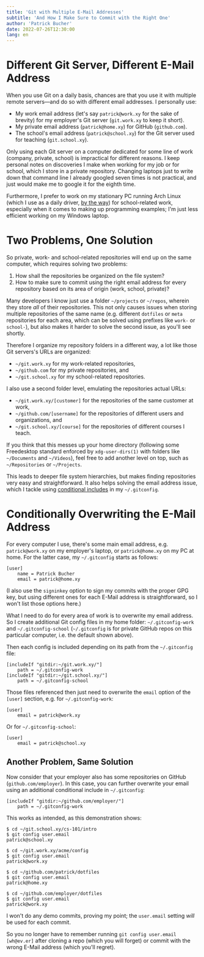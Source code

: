 ```yaml
---
title: 'Git with Multiple E-Mail Addresses'
subtitle: 'And How I Make Sure to Commit with the Right One'
author: 'Patrick Bucher'
date: 2022-07-26T12:30:00
lang: en
---
```


# Different Git Server, Different E-Mail Address

When you use Git on a daily basis, chances are that you use it with multiple
remote servers—and do so with different email addresses. I personally use:

- My work email address (let's say `patrick@work.xy` for the sake of brevity)
  for my employer's Git server (`git.work.xy` to keep it short).
- My private email address (`patrick@home.xy`) for GitHub (`github.com`).
- The school's email address (`patrick@school.xy`) for the Git server used for
  teaching (`git.school.xy`).

Only using each Git server on a computer dedicated for some line of work
(company, private, school) is impractical for different reasons. I keep personal
notes on discoveries I make when working for my job or for school, which I store
in a private repository. Changing laptops just to write down that command line I
already googled seven times is not practical, and just would make me to google
it for the eighth time.

Furthermore, I prefer to work on my stationary PC running Arch Linux (which I
use as a daily driver, [by the
way](https://knowyourmeme.com/memes/btw-i-use-arch)) for school-related work,
especially when it comes to making up programming examples; I'm just less
efficient working on my Windows laptop.

# Two Problems, One Solution

So private, work- and school-related repositories will end up on the same
computer, which requires solving two problems:

1. How shall the repositories be organized on the file system?
2. How to make sure to commit using the right email address for every repository
   based on its area of origin (work, school, private)?

Many developers I know just use a folder `~/projects` or `~/repos`, wherein they
store _all_ of their repositories. This not only causes issues when storing
multiple repositories of the same name (e.g. different `dotfiles` or `meta`
repositories for each area, which can be solved using prefixes like `work-` or
`school-`), but also makes it harder to solve the second issue, as you'll see
shortly.

Therefore I organize my repository folders in a different way, a lot like those
Git servers's URLs are organized:

- `~/git.work.xy` for my work-related repositories,
- `~/github.com` for my private repositories, and
- `~/git.school.xy` for my school-related repositories.

I also use a second folder level, emulating the repositories actual URLs:

- `~/git.work.xy/[customer]` for the repositories of the same customer at work,
- `~/github.com/[username]` for the repositories of different users and
  organizations, and
- `~/git.school.xy/[course]` for the repositories of different courses I teach.

If you think that this messes up your home directory (following some Freedesktop
standard enforced by `xdg-user-dirs(1)` with folders like `~/Documents` and
`~/Videos`), feel free to add another level on top, such as `~/Repositories` or
`~/Projects`.

This leads to deeper file system hierarchies, but makes finding repositories
very easy and straightforward. It also helps solving the email address issue,
which I tackle using [conditional
includes](https://git-scm.com/docs/git-config#_conditional_includes) in my
`~/.gitconfig`.

# Conditionally Overwriting the E-Mail Address

For every computer I use, there's some main email address, e.g.
`patrick@work.xy` on my employer's laptop, or `patrick@home.xy` on my PC at
home. For the latter case, my `~/.gitconfig` starts as follows:

```
[user]
    name = Patrick Bucher
    email = patrick@home.xy
```

(I also use the `signinkey` option to sign my commits with the proper GPG key,
but using different ones for each E-Mail address is straightforward, so I won't
list those options here.)

What I need to do for every area of work is to overwrite my email address. So I
create additional Git config files in my home folder: `~/.gitconfig-work` and
`~/.gitconfig-school` (`~/.gitconfig` is for private GitHub repos on this
particular computer, i.e. the default shown above).

Then each config is included depending on its path from the `~/.gitconfig` file:

```
[includeIf "gitdir:~/git.work.xy/"]
    path = ~/.gitconfig-work
[includeIf "gitdir:~/git.school.xy/"]
    path = ~/.gitconfig-school
```

Those files referenced then just need to overwrite the `email` option of the
`[user]` section, e.g. for `~/.gitconfig-work`:

```
[user]
    email = patrick@work.xy
```

Or for `~/.gitconfig-school`:

```
[user]
    email = patrick@school.xy
```

## Another Problem, Same Solution

Now consider that your employer also has some repositories on GitHub
(`github.com/employer`). In this case, you can further overwrite your email
using an additional conditional include in `~/.gitconfig`:

```
[includeIf "gitdir:~/github.com/employer/"]
    path = ~/.gitconfig-work
```

This works as intended, as this demonstration shows:

```
$ cd ~/git.school.xy/cs-101/intro
$ git config user.email
patrick@school.xy

$ cd ~/git.work.xy/acme/config
$ git config user.email
patrick@work.xy

$ cd ~/github.com/patrick/dotfiles
$ git config user.email
patrick@home.xy

$ cd ~/github.com/employer/dotfiles
$ git config user.email
patrick@work.xy
```

I won't do any demo commits, proving my point; the `user.email` setting _will_
be used for each commit.

So you no longer have to remember running `git config user.email [wh@ev.er]`
after cloning a repo (which you will forget) or commit with the wrong E-Mail
address (which you'll regret).

